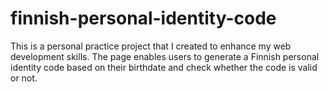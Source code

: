 # finnish-personal-identity-code
This is a personal practice project that I created to enhance my web development skills. The page enables users to generate a Finnish personal identity code based on their birthdate and check whether the code is valid or not.
